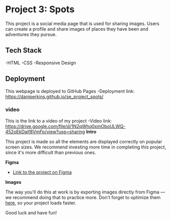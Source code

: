 # Project 3: Spots

This project is a social media page that is used for sharing images. Users can create a profile and share images of places they have been and adventures they pursue.

## Tech Stack

-HTML
-CSS
-Responsive Design

## Deployment

This webpage is deployed to GitHub Pages
-Deployment link: https://daniperkins.github.io/se_project_spots/

### video

This is the link to a video of my project
-Video link: https://drive.google.com/file/d/1N2qWhq0xmOboULWQ-452oEkDaif8VmFp/view?usp=sharing
**Intro**

This project is made so all the elements are displayed correctly on popular screen sizes. We recommend investing more time in completing this project, since it's more difficult than previous ones.

**Figma**

- [Link to the project on Figma](https://www.figma.com/file/BBNm2bC3lj8QQMHlnqRsga/Sprint-3-Project-%E2%80%94-Spots?type=design&node-id=2%3A60&mode=design&t=afgNFybdorZO6cQo-1)

**Images**

The way you'll do this at work is by exporting images directly from Figma — we recommend doing that to practice more. Don't forget to optimize them [here](https://tinypng.com/), so your project loads faster.

Good luck and have fun!
